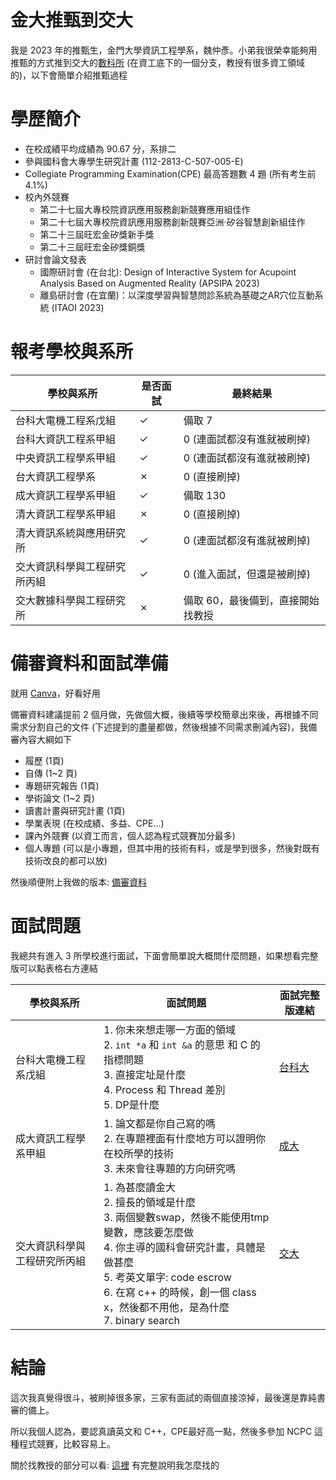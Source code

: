# 金大推甄到交大

我是 2023 年的推甄生，金門大學資訊工程學系，魏仲彥。小弟我很榮幸能夠用推甄的方式推到交大的[數科所](https://www.cs.nycu.edu.tw/education/master/advisor) (在資工底下的一個分支，教授有很多資工領域的)，以下會簡單介紹推甄過程



# 學歷簡介

* 在校成績平均成績為 90.67 分，系排二
* 參與國科會大專學生研究計畫 (112-2813-C-507-005-E)
* Collegiate Programming Examination(CPE) 最高答題數 4 題 (所有考生前 4.1%)
* 校內外競賽
  * 第二十七屆大專校院資訊應用服務創新競賽應用組佳作
  * 第二十七屆大專校院資訊應用服務創新競賽亞洲‧矽谷智慧創新組佳作
  * 第二十三屆旺宏金矽獎新手獎
  * 第二十三屆旺宏金矽獎銅獎
* 研討會論文發表
  * 國際研討會 (在台北): Design of Interactive System for Acupoint Analysis Based on Augmented Reality (APSIPA 2023)
  * 離島研討會 (在宜蘭)：以深度學習與智慧問診系統為基礎之AR穴位互動系統 (ITAOI 2023)



# 報考學校與系所

| 學校與系所                   | 是否面試 | 最終結果                          |
| ---------------------------- | -------- | --------------------------------- |
| 台科大電機工程系戊組         | ✓        | 備取 7                            |
| 台科大資訊工程系甲組         | ✓        | 0 (連面試都沒有進就被刷掉)        |
| 中央資訊工程學系甲組         | ✓        | 0 (連面試都沒有進就被刷掉)        |
| 台大資訊工程學系             | ✗        | 0 (直接刷掉)                      |
| 成大資訊工程學系甲組         | ✓        | 備取 130                          |
| 清大資訊工程學系甲組         | ✗        | 0 (直接刷掉)                      |
| 清大資訊系統與應用研究所     | ✓        | 0 (連面試都沒有進就被刷掉)        |
| 交大資訊科學與工程研究所丙組 | ✓        | 0 (進入面試，但還是被刷掉)        |
| 交大數據科學與工程研究所     | ✗        | 備取 60，最後備到，直接開始找教授 |



# 備審資料和面試準備

就用 [Canva](https://www.canva.com/zh_tw/)，好看好用

備審資料建議提前 2 個月做，先做個大概，後續等學校簡章出來後，再根據不同需求分割自己的文件 (下述提到的盡量都做，然後根據不同需求刪減內容)，我備審內容大綱如下

* 履歷 (1頁)
* 自傳 (1~2 頁)
* 專題研究報告 (1頁)
* 學術論文 (1~2 頁)
* 讀書計畫與研究計畫 (1頁)
* 學業表現 (在校成績、多益、CPE...)
* 課內外競賽 (以資工而言，個人認為程式競賽加分最多)
* 個人專題 (可以是小專題，但其中用的技術有料，或是學到很多，然後對既有技術改良的都可以放)

然後順便附上我做的版本: [備審資料](https://stereomp3.github.io/note/else/%E6%8E%A8%E7%94%84%E5%BF%83%E5%BE%97/data/%E5%AF%A9%E6%9F%A5%E8%B3%87%E6%96%99.pdf)



# 面試問題

我總共有進入 3 所學校進行面試，下面會簡單說大概問什麼問題，如果想看完整版可以點表格右方連結

| 學校與系所                   | 面試問題                                                     | 面試完整版連結          |
| ---------------------------- | ------------------------------------------------------------ | ----------------------- |
| 台科大電機工程系戊組         | 1. 你未來想走哪一方面的領域<br />2. `int *a` 和 `int &a` 的意思 和 C 的指標問題 <br />3. 直接定址是什麼 <br />4. Process 和 Thread 差別<br />5. DP是什麼 | [台科大](台科大口試.md) |
| 成大資訊工程學系甲組         | 1. 論文都是你自己寫的嗎 <br />2. 在專題裡面有什麼地方可以證明你在校所學的技術 <br />3. 未來會往專題的方向研究嗎 | [成大](成大口試.md)     |
| 交大資訊科學與工程研究所丙組 | 1. 為甚麼讀金大 <br />2. 擅長的領域是什麼 <br />3. 兩個變數swap，然後不能使用tmp變數，應該要怎麼做 <br />4. 你主導的國科會研究計畫，具體是做甚麼 <br />5. 考英文單字: code escrow <br />6. 在寫 c++ 的時候，創一個 class x，然後都不用他，是為什麼 <br />7. binary search | [交大](交大口試筆試.md) |



# 結論

這次我真覺得很斗，被刷掉很多家，三家有面試的兩個直接涼掉，最後還是靠純書審的備上。

所以我個人認為，要認真讀英文和 C++，CPE最好高一點，然後多參加 NCPC 這種程式競賽，比較容易上。

關於找教授的部分可以看: [這裡](找教授.md) 有完整說明我怎麼找的



